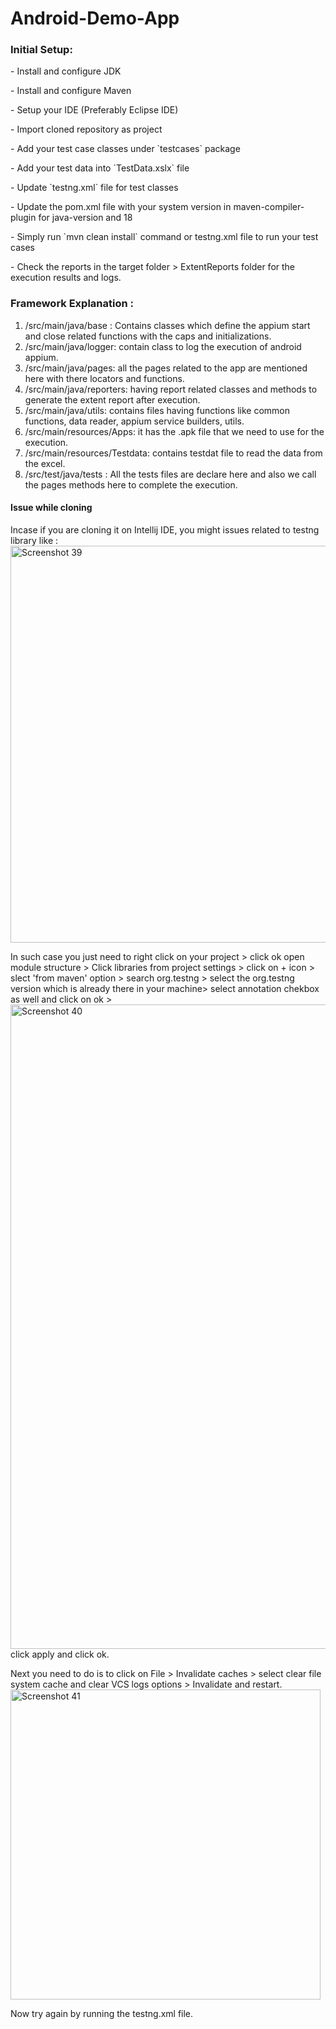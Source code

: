 # Android-Demo-App

<h3> Initial Setup: </h3>

<p> - Install and configure JDK </p>
<p> - Install and configure Maven </p>
<p> - Setup your IDE (Preferably Eclipse IDE) </p>
<p> - Import cloned repository as project </p>
<p> - Add your test case classes under `testcases` package </p>
<p> - Add your test data into `TestData.xslx` file </p>
<p> - Update `testng.xml` file for test classes </p>
<p> - Update the pom.xml file with your system version in maven-compiler-plugin for  <source>java-version</source> and <target>18</target>
<p> - Simply run `mvn clean install` command  or testng.xml file to run your test cases </p>
<p> - Check the reports in the target folder > ExtentReports<ExecutionTime> folder for the execution results and logs.


<h3> Framework Explanation :</h3>

1. /src/main/java/base : Contains classes which define the appium start and close related functions with the caps and
   initializations.
2. /src/main/java/logger: contain class to log the execution of android appium.
3. /src/main/java/pages: all the pages related to the app are mentioned here with there locators and functions.
4. /src/main/java/reporters: having report related classes and methods to generate the extent report after execution.
5. /src/main/java/utils: contains files having functions like common functions, data reader, appium service builders,
   utils.
5. /src/main/resources/Apps: it has the .apk file that we need to use for the execution.
6. /src/main/resources/Testdata: contains testdat file to read the data from the excel.
7. /src/test/java/tests : All the tests files are declare here and also we call the pages methods here to complete the
   execution.

<h4> Issue while cloning </h4>
Incase if you are cloning it on Intellij IDE, you might issues related to testng library like :
<img width="635" alt="Screenshot 39" src="https://user-images.githubusercontent.com/6880146/222898387-7842cac7-d3a2-47b6-858e-477e50b2cd8c.png">

In such case you just need to right click on your project > click ok open module structure > Click libraries from project settings > click on + icon > slect 'from maven' option >  search org.testng > select the org.testng version which is already there in your machine> select annotation chekbox as well and click on ok > <img width="1031" alt="Screenshot 40" src="https://user-images.githubusercontent.com/6880146/222898603-42078b86-eccb-470d-be0c-c94ae072a5ec.png">
click apply and click ok.

Next you need to do is to click on File > Invalidate caches > select clear file system cache and clear VCS logs options > Invalidate and restart.
<img width="496" alt="Screenshot 41" src="https://user-images.githubusercontent.com/6880146/222898614-10274f1d-eafb-45b0-9bb5-d141e8af6114.png">

Now try again by running the testng.xml file.



